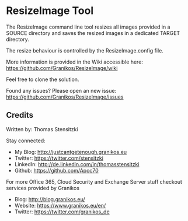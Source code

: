 # ResizeImage Tool

The ResizeImage command line tool resizes all images provided in a SOURCE directory and saves the resized images in a dedicated TARGET directory.

The resize behaviour is controlled by the ResizeImage.config file.

More information is provided in the Wiki accessible here: https://github.com/Granikos/ResizeImage/wiki

Feel free to clone the solution.

Found any issues? Please open an new issue: https://github.com/Granikos/ResizeImage/issues

## Credits
Written by: Thomas Stensitzki

Stay connected:

* My Blog: http://justcantgetenough.granikos.eu
* Twitter: https://twitter.com/stensitzki
* LinkedIn:	http://de.linkedin.com/in/thomasstensitzki
* Github: https://github.com/Apoc70

For more Office 365, Cloud Security and Exchange Server stuff checkout services provided by Granikos

* Blog: http://blog.granikos.eu/
* Website: https://www.granikos.eu/en/
* Twitter: https://twitter.com/granikos_de